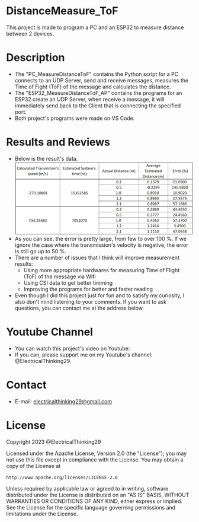 # DistanceMeasure_ToF
This project is made to program a PC and an ESP32 to measure distance between 2 devices.

# Description
+ The "PC_MeasureDistanceToF" contains the Python script for a PC connects to an UDP Server,
send and receive messages, measures the Time of Fight (ToF) of the message and calculates
the distance.
+ The "ESP32_MeasureDistanceToF_AP" contains the programs for an ESP32 create an UDP Server, 
when receive a message, it will immediately send back to the Client that is connecting the
specified port.
+ Both project's programs were made on VS Code.

# Results and Reviews
+ Below is the result's data.
![Result](result.jpg)
+ As you can see, the error is pretty large, from few to over 100 %. If we ignore the case
where the transmission's velocity is negative, the error is still go up to 50 %.
+ There are a number of issues that I think will improve measurement results:
  * Using more appropriate hardwares for measuring Time of Flight (ToF) of the message via WIfi
  * Using CSI data to get better timming
  * Improving the programs for better and faster reading
+ Even though I did this project just for fun and to satisfy my curiosity, I also don't mind listening
to your comments. If you want to ask questions, you can contact me at the address below.

# Youtube Channel
+ You can watch this project's video on Youtube: 
+ If you can, please support me on my Youtube's channel: @ElectricalThinking29.

# Contact
+ E-mail: electricalthinking29@gmail.com

# License
Copyright 2023 @ElectricalThinking29

Licensed under the Apache License, Version 2.0 (the "License");
you may not use this file except in compliance with the License.
You may obtain a copy of the License at

    http://www.apache.org/licenses/LICENSE-2.0

Unless required by applicable law or agreed to in writing, software
distributed under the License is distributed on an "AS IS" BASIS,
WITHOUT WARRANTIES OR CONDITIONS OF ANY KIND, either express or implied.
See the License for the specific language governing permissions and
limitations under the License.
